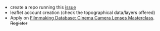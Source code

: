 * create a repo running this [issue](https://bitbucket.org/imhicihu/chapman-documentary/issues/177/software-workflow-virtual-reality)
* leaflet account creation (check the topographical data/layers offered)
* Apply on [Filmmaking Database: Cinema Camera Lenses Masterclass](https://www.udemy.com/filmmaking-cinematography-video-production-camera-lenses/learn/v4/overview). ~~Register~~
